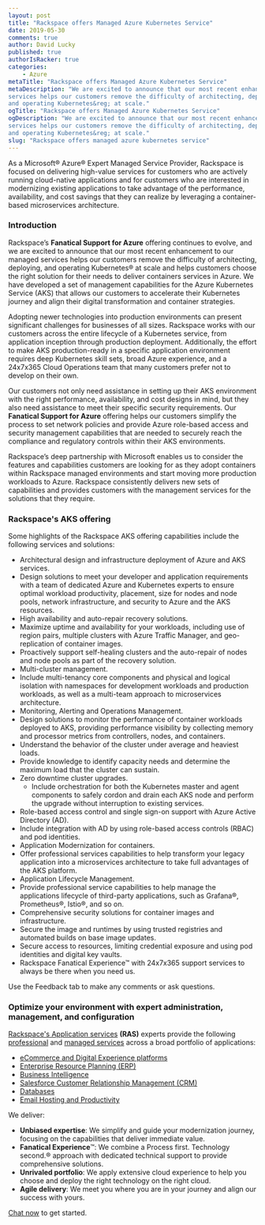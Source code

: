 ```yaml
---
layout: post
title: "Rackspace offers Managed Azure Kubernetes Service"
date: 2019-05-30
comments: true
author: David Lucky
published: true
authorIsRacker: true
categories:
    - Azure
metaTitle: "Rackspace offers Managed Azure Kubernetes Service"
metaDescription: "We are excited to announce that our most recent enhancement to our managed
services helps our customers remove the difficulty of architecting, deploying,
and operating Kubernetes&reg; at scale."
ogTitle: "Rackspace offers Managed Azure Kubernetes Service"
ogDescription: "We are excited to announce that our most recent enhancement to our managed
services helps our customers remove the difficulty of architecting, deploying,
and operating Kubernetes&reg; at scale."
slug: "Rackspace offers managed azure kubernetes service" 
---
```


As a Microsoft&reg; Azure&reg; Expert Managed Service Provider, Rackspace is
focused on delivering high-value services for customers who are actively running
cloud-native applications and for customers who are interested in modernizing
existing applications to take advantage of the performance, availability, and
cost savings that they can realize by leveraging a container-based microservices
architecture.

<!--more-->

### Introduction

Rackspace’s **Fanatical Support for Azure** offering continues to evolve, and
we are excited to announce that our most recent enhancement to our managed
services helps our customers remove the difficulty of architecting, deploying,
and operating Kubernetes&reg; at scale and helps customers choose the right
solution for their needs to deliver containers services in Azure. We have
developed a set of management capabilities for the Azure Kubernetes Service
(AKS) that allows our customers to accelerate their Kubernetes journey and
align their digital transformation and container strategies.

Adopting newer technologies into production environments can present significant
challenges for businesses of all sizes. Rackspace works with our customers
across the entire lifecycle of a Kubernetes service, from application inception
through production deployment. Additionally, the effort to make AKS
production-ready in a specific application environment requires deep Kubernetes
skill sets, broad Azure experience, and a 24x7x365 Cloud Operations team that
many customers prefer not to develop on their own.

Our customers not only need assistance in setting up their AKS environment with
the right performance, availability, and cost designs in mind, but they also
need assistance to meet their specific security requirements. Our **Fanatical
Support for Azure** offering helps our customers simplify the process to set
network policies and provide Azure role-based access and security management
capabilities that are needed to securely reach the compliance and regulatory
controls within their AKS environments.

Rackspace’s deep partnership with Microsoft enables us to consider the features
and capabilities customers are looking for as they adopt containers within
Rackspace managed environments and start moving more production workloads to
Azure. Rackspace consistently delivers new sets of capabilities and provides
customers with the management services for the solutions that they require.

### Rackspace's AKS offering

Some highlights of the Rackspace AKS offering capabilities include the
following services and solutions:

-	Architectural design and infrastructure deployment of Azure and AKS services.
   -	Design solutions to meet your developer and application requirements with
   a team of dedicated Azure and Kubernetes experts to ensure optimal workload
   productivity, placement, size for nodes and node pools, network
   infrastructure, and security to Azure and the AKS resources.
-	High availability and auto-repair recovery solutions.
   -	Maximize uptime and availability for your workloads, including use of
   region pairs, multiple clusters with Azure Traffic Manager, and
   geo-replication of container images.
   -	Proactively support self-healing clusters and the auto-repair of nodes
   and node pools as part of the recovery solution.
-	Multi-cluster management.
   -	Include multi-tenancy core components and physical and logical isolation
   with namespaces for development workloads and production workloads, as well
   as a multi-team approach to microservices architecture.
-	Monitoring, Alerting and Operations Management.
   -	Design solutions to monitor the performance of container workloads
   deployed to AKS, providing performance visibility by collecting memory and
   processor metrics from controllers, nodes, and containers.
   - Understand the behavior of the cluster under average and heaviest loads.
   - Provide knowledge to identify capacity needs and determine the maximum
   load that the cluster can sustain.
-	Zero downtime cluster upgrades.
    - Include orchestration for both the Kubernetes master and agent components
   to safely cordon and drain each AKS node and perform the upgrade without
   interruption to existing services.
-	Role-based access control and single sign-on support with Azure Active Directory (AD).
   -	Include integration with AD by using role-based access controls (RBAC) and
   pod identities.
-	Application Modernization for containers.
   -	Offer professional services capabilities to help transform your legacy
   application into a microservices architecture to take full advantages of the
   AKS platform.
-	Application Lifecycle Management.
   -	Provide professional service capabilities to help manage the applications
   lifecycle of third-party applications, such as Grafana&reg;, Prometheus&reg;, Istio&reg;, and
   so on.
-	Comprehensive security solutions for container images and infrastructure.
   -	Secure the image and runtimes by using trusted registries and automated
   builds on base image updates.
   - Secure access to resources, limiting credential exposure and using pod
   identities and digital key vaults.
-	Rackspace Fanatical Experience&trade; with 24x7x365 support services to always be
   there when you need us.

Use the Feedback tab to make any comments or ask questions.

### Optimize your environment with expert administration, management, and configuration

[Rackspace's Application services](https://www.rackspace.com/application-management/managed-services)
**(RAS)** experts provide the following [professional](https://www.rackspace.com/application-management/professional-services)
and
[managed services](https://www.rackspace.com/application-management/managed-services) across
a broad portfolio of applications:

- [eCommerce and Digital Experience platforms](https://www.rackspace.com/ecommerce-digital-experience)
- [Enterprise Resource Planning (ERP)](https://www.rackspace.com/erp)
- [Business Intelligence](https://www.rackspace.com/business-intelligence)
- [Salesforce Customer Relationship Management (CRM)](https://www.rackspace.com/salesforce-managed-services)
- [Databases](https://www.rackspace.com/dba-services)
- [Email Hosting and Productivity](https://www.rackspace.com/email-hosting)

We deliver:

- **Unbiased expertise**: We simplify and guide your modernization journey,
focusing on the capabilities that deliver immediate value.
- **Fanatical Experience**&trade;: We combine a Process first. Technology second.&reg;
approach with dedicated technical support to provide comprehensive solutions.
- **Unrivaled portfolio**: We apply extensive cloud experience to help you
choose and deploy the right technology on the right cloud.
- **Agile delivery**: We meet you where you are in your journey and align
our success with yours.

[Chat now](https://www.rackspace.com/#chat) to get started.
